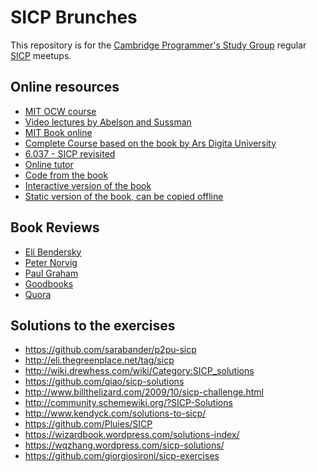 SICP Brunches
=============

This repository is for the [Cambridge Programmer's Study Group](http://www.meetup.com/Cambridge-Programmers-Study-Group/) regular [SICP](https://mitpress.mit.edu/sicp/) meetups.


## Online resources

 - [MIT OCW course](http://ocw.mit.edu/courses/electrical-engineering-and-computer-science/6-001-structure-and-interpretation-of-computer-programs-spring-2005/)
 - [Video lectures by Abelson and Sussman](http://ocw.mit.edu/courses/electrical-engineering-and-computer-science/6-001-structure-and-interpretation-of-computer-programs-spring-2005/video-lectures/)
 - [MIT Book online](https://mitpress.mit.edu/sicp/full-text/book/book.html)
 - [Complete Course based on the book by Ars Digita University](http://aduni.org/courses/sicp/)
 - [6.037 - SICP revisited](http://web.mit.edu/alexmv/6.037/)
 - [Online tutor](http://icampustutor.csail.mit.edu/6.001-public/)
 - [Code from the book](https://mitpress.mit.edu/sicp/code/)
 - [Interactive version of the book](https://xuanji.appspot.com/isicp/)
 - [Static version of the book, can be copied offline](http://www.sicp-book.com)

## Book Reviews

 - [Eli Bendersky](http://eli.thegreenplace.net/2008/05/28/book-review-structure-and-interpretation-of-computer-programs-by-harold-abelson-gerald-jay-sussman/)
 - [Peter Norvig](http://www.amazon.com/review/R403HR4VL71K8)
 - [Paul Graham](http://www.amazon.com/review/R3G05B1TQ5XGZP/)
 - [Goodbooks](http://www.goodreads.com/book/show/43713.Structure_and_Interpretation_of_Computer_Programs)
 - [Quora](https://www.quora.com/Is-Structure-and-Interpretation-of-Computer-Programs-SICP-worth-reading)

## Solutions to the exercises

 - https://github.com/sarabander/p2pu-sicp
 - http://eli.thegreenplace.net/tag/sicp
 - http://wiki.drewhess.com/wiki/Category:SICP_solutions
 - https://github.com/qiao/sicp-solutions
 - http://www.billthelizard.com/2009/10/sicp-challenge.html
 - http://community.schemewiki.org/?SICP-Solutions
 - http://www.kendyck.com/solutions-to-sicp/
 - https://github.com/Pluies/SICP
 - https://wizardbook.wordpress.com/solutions-index/
 - https://wqzhang.wordpress.com/sicp-solutions/
 - https://github.com/giorgiosironi/sicp-exercises

